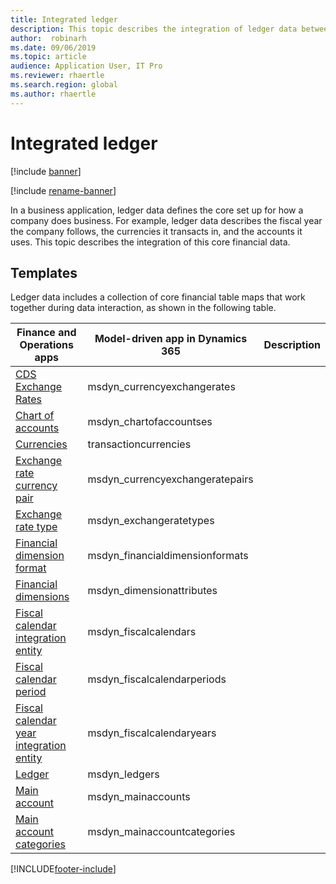 ```yaml
---
title: Integrated ledger
description: This topic describes the integration of ledger data between Finance and Operations and other Dynamics 365 applications using the Dataverse.
author:  robinarh
ms.date: 09/06/2019
ms.topic: article
audience: Application User, IT Pro
ms.reviewer: rhaertle
ms.search.region: global
ms.author: rhaertle
---
```


# Integrated ledger

[!include [banner](../../includes/banner.md)]

[!include [rename-banner](~/includes/cc-data-platform-banner.md)]

In a business application, ledger data defines the core set up for how a company does business. For example, ledger data describes the fiscal year the company follows, the currencies it transacts in, and the accounts it uses. This topic describes the integration of this core financial data.

## Templates

Ledger data includes a collection of core financial table maps that work together during data interaction, as shown in the following table.

Finance and Operations apps      | Model-driven app in Dynamics 365 | Description
---------------------------------|----------------------------------|------------
[CDS Exchange Rates](mapping-reference.md#123) | msdyn_currencyexchangerates |
[Chart of accounts](mapping-reference.md#121) | msdyn_chartofaccountses |
[Currencies](mapping-reference.md#218) | transactioncurrencies |
[Exchange rate currency pair](mapping-reference.md#122) | msdyn_currencyexchangeratepairs |
[Exchange rate type](mapping-reference.md#129) | msdyn_exchangeratetypes |
[Financial dimension format](mapping-reference.md#130) | msdyn_financialdimensionformats |
[Financial dimensions](mapping-reference.md#128) | msdyn_dimensionattributes |
[Fiscal calendar integration entity](mapping-reference.md#132) | msdyn_fiscalcalendars |
[Fiscal calendar period](mapping-reference.md#131) | msdyn_fiscalcalendarperiods |
[Fiscal calendar year integration entity](mapping-reference.md#133) | msdyn_fiscalcalendaryears |
[Ledger](mapping-reference.md#148) | msdyn_ledgers |
[Main account](mapping-reference.md#152) | msdyn_mainaccounts |
[Main account categories](mapping-reference.md#151) | msdyn_mainaccountcategories |

[!INCLUDE[footer-include](../../../../includes/footer-banner.md)]
